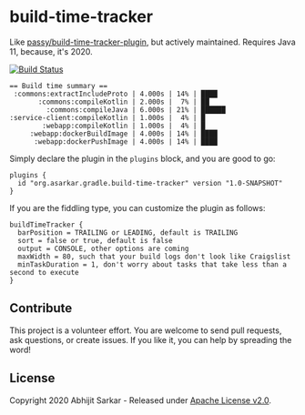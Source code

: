 # build-time-tracker

Like [passy/build-time-tracker-plugin](https://github.com/passy/build-time-tracker-plugin), but actively maintained.
Requires Java 11, because, it's 2020.

[![Build Status](https://github.com/asarkar/build-time-tracker/workflows/CI%20Pipeline/badge.svg)](https://github.com/asarkar/build-time-tracker/actions?query=workflow%3A%22CI+Pipeline%22)

```
== Build time summary ==
 :commons:extractIncludeProto | 4.000s | 14% | ████
       :commons:compileKotlin | 2.000s |  7% | ██
         :commons:compileJava | 6.000s | 21% | ██████
:service-client:compileKotlin | 1.000s |  4% | █
        :webapp:compileKotlin | 1.000s |  4% | █
     :webapp:dockerBuildImage | 4.000s | 14% | ████
      :webapp:dockerPushImage | 4.000s | 14% | ████
```

Simply declare the plugin in the `plugins` block, and you are good to go:
```
plugins {
  id "org.asarkar.gradle.build-time-tracker" version "1.0-SNAPSHOT"
}
```

If you are the fiddling type, you can customize the plugin as follows:

```
buildTimeTracker {
  barPosition = TRAILING or LEADING, default is TRAILING
  sort = false or true, default is false
  output = CONSOLE, other options are coming
  maxWidth = 80, such that your build logs don't look like Craigslist
  minTaskDuration = 1, don't worry about tasks that take less than a second to execute
}
```

## Contribute

This project is a volunteer effort. You are welcome to send pull requests, ask questions, or create issues.
If you like it, you can help by spreading the word!

## License

Copyright 2020 Abhijit Sarkar - Released under [Apache License v2.0](LICENSE).
